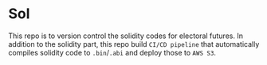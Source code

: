 # Sol
This repo is to version control the solidity codes for electoral futures. In addition to the solidity part, this repo build `CI/CD pipeline` that automatically compiles solidity code to `.bin`/`.abi` and deploy those to `AWS S3`.
